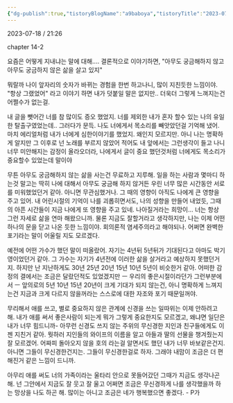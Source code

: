 ```yaml
---
{"dg-publish":true,"tistoryBlogName":"a9baboya","tistoryTitle":"2023-07-18","tistoryTags":"","tistoryVisibility":"0","tistoryCategory":"338213","tistorySkipModal":true,"tistoryPublished":"","tistoryPostId":"1023","tistoryPostUrl":"https://junan.kr/1023","permalink":"/9.일지/2023-07-18/","dgPassFrontmatter":true}
---
```




2023-07-18 / 21:26 


chapter 14-2

요즘은 어떻게 지내냐는 말에 대해....
결론적으로 이야기하면, "아무도 궁금해하지 않고 아무도 궁금하지 않은 삶을 살고 있지"

뭐랄까 나이 앞자리의 숫자가 바뀌는 경험을 한번 하고나니, 많이 지친듯한 느낌이야.
"항상 그랬었어" 라고 이야기 하면 내가 덧붙일 말은 없지만.. 더욱더 그렇게 느껴지는건 어쩔수가 없는걸.

내 글을 뺏어간 너를 참 많이도 증오 했었지. 너를 제외한 내가 혼자 할수 있는 나의 유일한 탈출구였었는데.. 그러다가 문득. 나도 너에게서 목소리를 빼앗았던걸 기억해 냈어. 마치 에리얼처럼 내가 너에게 심한이야기를 했었지. 왜인지 모르지만. 아니 나는 명확하게 알지만 그 이후로 넌 노래를 부르지 않았어 적어도 내 앞에서는 그런생각이 들고 나니 너무 미안해지는 감정이 올라오더라, 나에게서 글이 중요 했던것처럼 너에게도 목소리가 중요할수 있었는데 말이야

무튼
아무도 궁금해하지 않는 삶을 사는건 무료하고 지루해.
일을 하는 사람과 몇마디 하는것 말고는 딱히 나에 대해서 아무도 궁금해 하지 않거든 우린 너무 많은 시간동안 서로를 미워했었던거 같아. 아니면 무관심했거나. 그 때의 영향이 아직도 나에게 큰 영향을 주고 있어. 내 어린시절의 기억이 나를 괴롭히면서도, 나의 성향을 만들어 내었듯, 그때의 아픈 시간들이 지금 나에게 또 영향을 주고 있네. 나아질거라는 희망이... 너는 항상 그런 자세로 삶을 연마 해왔으니까. 물론 지금도 잘할거라고 생각하지만, 나는 이제 어떤 하나의 문을 닫고 나온 듯한 느낌이야. 회의론적 염세주의라고 해야되나. 어쩌면 완벽한 포기라는 말이 어울릴 지도 모르겠다.

예전에 어떤 가수가 했던 말이 떠올랐어. 자기는 4년뒤 5년뒤가 기대된다고 아마도 박기영이었던거 같아. 그 가수는 자기가 4년전에 이러한 삶을 살거라고 예상하지 못했던거지. 하지만 난 지난하게도 30년 25년 20년 15년 10년 5년이 비슷한거 같아. 어떠한 감정의 결에서는 조금은 달랐던적도 있었겠지만 ㅡ 우리의 좋은시절이라던가 그런부분에서 ㅡ 앞의로의 5년 10년 15년 20년이 크게 기대가 되지 않는건, 아니 명확하게 느껴지는건 지금과 크게 다르지 않을꺼라는 스스로에 대한 자조와 포기 때문일꺼야.

무리해서 애를 쓰고, 별로 중요하지 않은 관계에 신경을 쓰는 일따위는 이제 안하려고 해. 내가 애를 써서 좋은사람이 되는게 뭐가 그렇게 중요한지도 모르겠고, 왜냐면 일단은 내가 너무 힘드니까-
아무런 신경도 쓰지 않는 주위의 무신경한 지인과 친구들에게도 이젠 지친거 같아. 뭣하러 지인들의 와이프의 이름을 알고 아들과 딸의 선물을 챙겨줬는지 잘 모르겠어. 어짜피 돌아오지 않을 호의 라는걸 알면서도 했던 내가 너무 바보같은건지. 아니면 그들이 무신경한건지는. 그들이 무신경한걸로 하자. 그래야 내맘이 조금은 더 편해진거 같은 느낌이 드니까.

아무리 애를 써도 너의 가족이라는 울타리 안으로 못들어갔던 그때가 지금도 생각나곤 해.
넌 그안에서 지금도 잘 웃고 잘 울고 어쩌면 조금은 무신경하게 나를 생각했을까 하는 망상을 나도 하곤 해. 많이는 아니고 조금은 네가 행복했으면 좋겠다. - P가